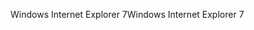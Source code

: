 <span data-ttu-id="f2c54-101">Windows Internet Explorer 7</span><span class="sxs-lookup"><span data-stu-id="f2c54-101">Windows Internet Explorer 7</span></span>